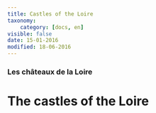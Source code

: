 ```yaml
---
title: Castles of the Loire
taxonomy:
    category: [docs, en]
visible: false
date: 15-01-2016
modified: 18-06-2016
---
```

### Les châteaux de la Loire

# The castles of the Loire